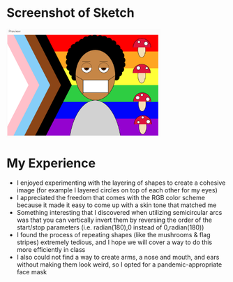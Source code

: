 # Screenshot of Sketch
<img src ="portrait.png" width=70% height=70%>

# My Experience 
- I enjoyed experimenting with the layering of shapes to create a cohesive image (for example I layered circles on top of each other for my eyes)
- I appreciated the freedom that comes with the RGB color scheme because it made it easy to come up with a skin tone that matched me
- Something interesting that I discovered when utilizing semicircular arcs was that you can vertically invert them by reversing the order of the start/stop parameters (i.e. radian(180),0 instead of 0,radian(180))
- I found the process of repeating shapes (like the mushrooms & flag stripes) extremely tedious, and I hope we will cover a way to do this more efficiently in class
- I also could not find a way to create arms, a nose and mouth, and ears without making them look weird, so I opted for a pandemic-appropriate face mask
